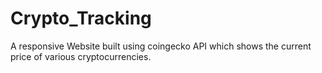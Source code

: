 # Crypto_Tracking
A responsive Website built using coingecko API which shows the current price of various cryptocurrencies.
